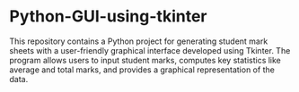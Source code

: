 # Python-GUI-using-tkinter
This repository contains a Python project for generating student mark sheets with a user-friendly graphical interface developed using Tkinter. The program allows users to input student marks, computes key statistics like average and total marks, and provides a graphical representation of the data.
